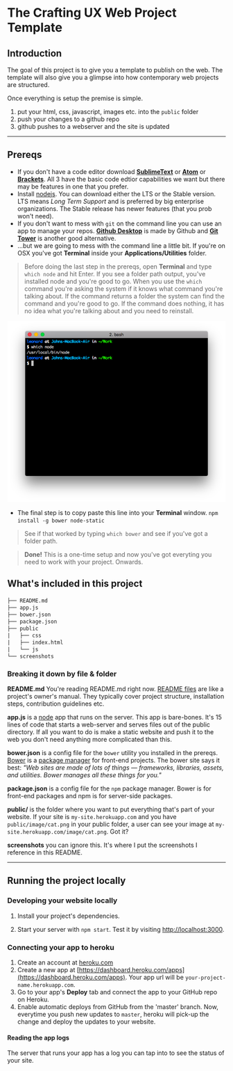 # The Crafting UX Web Project Template

## Introduction  

The goal of this project is to give you a template to publish on the web. The template will also give you a glimpse into how contemporary web projects are structured.

Once everything is setup the premise is simple.  
1. put your html, css, javascript, images etc. into the `public` folder
2. push your changes to a github repo
3. github pushes to a webserver and the site is updated

---

## Prereqs 

* If you don't have a code editor download **[SublimeText](http://www.sublimetext.com/3)** or **[Atom](https://atom.io/)** or **[Brackets](http://brackets.io/)**. All 3 have the basic code edtior capabilities we want but there may be features in one that you prefer.  
* Install [nodejs](https://nodejs.org/en/). You can download either the LTS or the Stable version. LTS means _Long Term Support_ and is preferred by big enterprise organizations. The Stable release has newer features (that you prob won't need).  
* If you don't want to mess with `git` on the command line you can use an app to manage your repos. [**Github Desktop**](https://desktop.github.com/) is made by Github and [**Git Tower**](https://www.git-tower.com/) is another good alternative.  
*  ...but we are going to mess with the command line a little bit. If you're on OSX you've got **Terminal** inside your **Applications/Utilities** folder. 

> Before doing the last step in the prereqs, open **Terminal** and type `which node` and hit Enter. If you see a folder path output, you've installed node and you're good to go. When you use the `which` command you're asking the system if it knows what command you're talking about. If the command returns a folder the system can find the command and you're good to go. If the command does nothing, it has no idea what you're talking about and you need to reinstall. 

![Typing which node](/screenshots/which-node.png?raw=true "Which Node")  

* The final step is to copy paste this line into your **Terminal** window. `npm install -g bower node-static`

> See if that worked by typing `which bower` and see if you've got a folder path. 

> **Done!** This is a one-time setup and now you've got everyting you need to work with your project. Onwards.

## What's included in this project
```
├── README.md
├── app.js
├── bower.json
├── package.json
├── public
|   ├── css
|   ├── index.html
|   └── js
└── screenshots
```

### Breaking it down by file & folder  

**README.md**  You're reading README.md right now. [README files](https://en.wikipedia.org/wiki/README) are like a project's owner's manual. They typically cover project structure, installation steps, contribution guidelines etc. 

**app.js** is a [node](https://nodejs.org/en/) app that runs on the server. This app is bare-bones. It's 15 lines of code that starts a web-server and serves files out of the public directory. If all you want to do is make a static website and push it to the web you don't need anything more complicated than this.  

**bower.json** is a config file for the `bower` utility you installed in the prereqs. [Bower](http://bower.io/) is a [package manager](https://en.wikipedia.org/wiki/Package_manager) for front-end projects. The bower site says it best: _"Web sites are made of lots of things — frameworks, libraries, assets, and utilities. Bower manages all these things for you."_

**package.json** is a config file for the `npm` package manager. Bower is for front-end packages  and npm is for server-side packages.  

**public/** is the folder where you want to put everything that's part of your website. If your site is `my-site.herokuapp.com` and you have `public/image/cat.png` in your public folder, a user can see your image at `my-site.herokuapp.com/image/cat.png`. Got it?  

**screenshots** you can ignore this. It's where I put the screenshots I reference in this README.

---

## Running the project locally

### Developing your website locally
1. Install your project's dependencies.

2. Start your server with `npm start`. Test it by visiting [http://localhost:3000](http://localhost:3000).

### Connecting your app to heroku
1. Create an account at [heroku.com](https://www.heroku.com/)
2. Create a new app at [https://dashboard.heroku.com/apps](https://dashboard.heroku.com/apps). Your app url will be `your-project-name.herokuapp.com`.
3. Go to your app's **Deploy** tab and connect the app to your GitHub repo on Heroku.
4. Enable automatic deploys from GitHub from the 'master' branch. Now, everytime you push new updates to `master`, heroku will pick-up the change and deploy the updates to your website.

#### Reading the app logs
The server that runs your app has a log you can tap into to see the status of your site. 